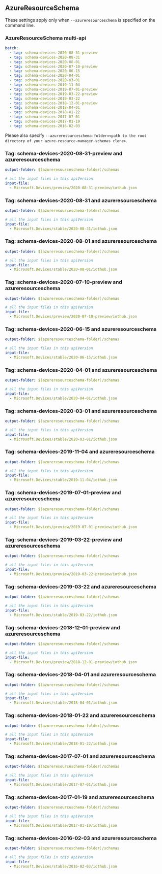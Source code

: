 ## AzureResourceSchema

These settings apply only when `--azureresourceschema` is specified on the command line.

### AzureResourceSchema multi-api

``` yaml $(azureresourceschema) && $(multiapi)
batch:
  - tag: schema-devices-2020-08-31-preview
  - tag: schema-devices-2020-08-31
  - tag: schema-devices-2020-08-01
  - tag: schema-devices-2020-07-10-preview
  - tag: schema-devices-2020-06-15
  - tag: schema-devices-2020-04-01
  - tag: schema-devices-2020-03-01
  - tag: schema-devices-2019-11-04
  - tag: schema-devices-2019-07-01-preview
  - tag: schema-devices-2019-03-22-preview
  - tag: schema-devices-2019-03-22
  - tag: schema-devices-2018-12-01-preview
  - tag: schema-devices-2018-04-01
  - tag: schema-devices-2018-01-22
  - tag: schema-devices-2017-07-01
  - tag: schema-devices-2017-01-19
  - tag: schema-devices-2016-02-03

```

Please also specify `--azureresourceschema-folder=<path to the root directory of your azure-resource-manager-schemas clone>`.

### Tag: schema-devices-2020-08-31-preview and azureresourceschema

``` yaml $(tag) == 'schema-devices-2020-08-31-preview' && $(azureresourceschema)
output-folder: $(azureresourceschema-folder)/schemas

# all the input files in this apiVersion
input-file:
  - Microsoft.Devices/preview/2020-08-31-preview/iothub.json

```

### Tag: schema-devices-2020-08-31 and azureresourceschema

``` yaml $(tag) == 'schema-devices-2020-08-31' && $(azureresourceschema)
output-folder: $(azureresourceschema-folder)/schemas

# all the input files in this apiVersion
input-file:
  - Microsoft.Devices/stable/2020-08-31/iothub.json

```

### Tag: schema-devices-2020-08-01 and azureresourceschema

``` yaml $(tag) == 'schema-devices-2020-08-01' && $(azureresourceschema)
output-folder: $(azureresourceschema-folder)/schemas

# all the input files in this apiVersion
input-file:
  - Microsoft.Devices/stable/2020-08-01/iothub.json

```

### Tag: schema-devices-2020-07-10-preview and azureresourceschema

``` yaml $(tag) == 'schema-devices-2020-07-10-preview' && $(azureresourceschema)
output-folder: $(azureresourceschema-folder)/schemas

# all the input files in this apiVersion
input-file:
  - Microsoft.Devices/preview/2020-07-10-preview/iothub.json

```

### Tag: schema-devices-2020-06-15 and azureresourceschema

``` yaml $(tag) == 'schema-devices-2020-06-15' && $(azureresourceschema)
output-folder: $(azureresourceschema-folder)/schemas

# all the input files in this apiVersion
input-file:
  - Microsoft.Devices/stable/2020-06-15/iothub.json

```

### Tag: schema-devices-2020-04-01 and azureresourceschema

``` yaml $(tag) == 'schema-devices-2020-04-01' && $(azureresourceschema)
output-folder: $(azureresourceschema-folder)/schemas

# all the input files in this apiVersion
input-file:
  - Microsoft.Devices/stable/2020-04-01/iothub.json

```

### Tag: schema-devices-2020-03-01 and azureresourceschema

``` yaml $(tag) == 'schema-devices-2020-03-01' && $(azureresourceschema)
output-folder: $(azureresourceschema-folder)/schemas

# all the input files in this apiVersion
input-file:
  - Microsoft.Devices/stable/2020-03-01/iothub.json

```

### Tag: schema-devices-2019-11-04 and azureresourceschema

``` yaml $(tag) == 'schema-devices-2019-11-04' && $(azureresourceschema)
output-folder: $(azureresourceschema-folder)/schemas

# all the input files in this apiVersion
input-file:
  - Microsoft.Devices/stable/2019-11-04/iothub.json

```

### Tag: schema-devices-2019-07-01-preview and azureresourceschema

``` yaml $(tag) == 'schema-devices-2019-07-01-preview' && $(azureresourceschema)
output-folder: $(azureresourceschema-folder)/schemas

# all the input files in this apiVersion
input-file:
  - Microsoft.Devices/preview/2019-07-01-preview/iothub.json

```

### Tag: schema-devices-2019-03-22-preview and azureresourceschema

``` yaml $(tag) == 'schema-devices-2019-03-22-preview' && $(azureresourceschema)
output-folder: $(azureresourceschema-folder)/schemas

# all the input files in this apiVersion
input-file:
  - Microsoft.Devices/preview/2019-03-22-preview/iothub.json

```

### Tag: schema-devices-2019-03-22 and azureresourceschema

``` yaml $(tag) == 'schema-devices-2019-03-22' && $(azureresourceschema)
output-folder: $(azureresourceschema-folder)/schemas

# all the input files in this apiVersion
input-file:
  - Microsoft.Devices/stable/2019-03-22/iothub.json

```

### Tag: schema-devices-2018-12-01-preview and azureresourceschema

``` yaml $(tag) == 'schema-devices-2018-12-01-preview' && $(azureresourceschema)
output-folder: $(azureresourceschema-folder)/schemas

# all the input files in this apiVersion
input-file:
  - Microsoft.Devices/preview/2018-12-01-preview/iothub.json

```

### Tag: schema-devices-2018-04-01 and azureresourceschema

``` yaml $(tag) == 'schema-devices-2018-04-01' && $(azureresourceschema)
output-folder: $(azureresourceschema-folder)/schemas

# all the input files in this apiVersion
input-file:
  - Microsoft.Devices/stable/2018-04-01/iothub.json

```

### Tag: schema-devices-2018-01-22 and azureresourceschema

``` yaml $(tag) == 'schema-devices-2018-01-22' && $(azureresourceschema)
output-folder: $(azureresourceschema-folder)/schemas

# all the input files in this apiVersion
input-file:
  - Microsoft.Devices/stable/2018-01-22/iothub.json

```

### Tag: schema-devices-2017-07-01 and azureresourceschema

``` yaml $(tag) == 'schema-devices-2017-07-01' && $(azureresourceschema)
output-folder: $(azureresourceschema-folder)/schemas

# all the input files in this apiVersion
input-file:
  - Microsoft.Devices/stable/2017-07-01/iothub.json

```

### Tag: schema-devices-2017-01-19 and azureresourceschema

``` yaml $(tag) == 'schema-devices-2017-01-19' && $(azureresourceschema)
output-folder: $(azureresourceschema-folder)/schemas

# all the input files in this apiVersion
input-file:
  - Microsoft.Devices/stable/2017-01-19/iothub.json

```

### Tag: schema-devices-2016-02-03 and azureresourceschema

``` yaml $(tag) == 'schema-devices-2016-02-03' && $(azureresourceschema)
output-folder: $(azureresourceschema-folder)/schemas

# all the input files in this apiVersion
input-file:
  - Microsoft.Devices/stable/2016-02-03/iothub.json

```
